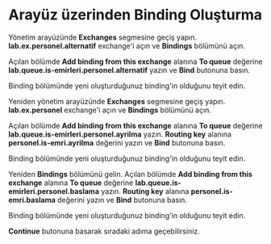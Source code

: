 # Arayüz üzerinden Binding Oluşturma

Yönetim arayüzünde **Exchanges** segmesine geçiş yapın. **lab.ex.personel.alternatif** exchange'i açın ve **Bindings** bölümünü açın.

Açılan bölümde **Add binding from this exchange** alanına **To queue** değerine **lab.queue.is-emirleri.personel.alternatif** yazın ve **Bind** butonuna basın.

Binding bölümünde yeni oluşturduğunuz binding'in olduğunu teyit edin.

Yeniden yönetim arayüzünde **Exchanges** segmesine geçiş yapın. **lab.ex.personel** exchange'i açın ve **Bindings** bölümünü açın.

Açılan bölümde **Add binding from this exchange** alanına **To queue** değerine **lab.queue.is-emirleri.personel.ayrilma** yazın. **Routing key** alanına **personel.is-emri.ayrilma** değerini yazın ve **Bind** butonuna basın.

Binding bölümünde yeni oluşturduğunuz binding'in olduğunu teyit edin.

Yeniden **Bindings** bölümünü gelin. Açılan bölümde **Add binding from this exchange** alanına **To queue** değerine **lab.queue.is-emirleri.personel.baslama** yazın. **Routing key** alanına **personel.is-emri.baslama** değerini yazın ve **Bind** butonuna basın.

Binding bölümünde yeni oluşturduğunuz binding'in olduğunu teyit edin.

**Continue** butonuna basarak sıradaki adıma geçebilirsiniz.
